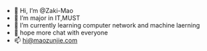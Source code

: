 - 👋 Hi, I’m @Zaki-Mao
- 👀 I’m major in IT,MUST
- 🌱 I’m currently learning computer network and machine laerning
- 💞️ hope more chat with everyone
- 📫 hi@maozunjie.com

<!---
Zaki-Mao/Zaki-Mao is a ✨ special ✨ repository because its `README.md` (this file) appears on your GitHub profile.
You can click the Preview link to take a look at your changes.
--->
